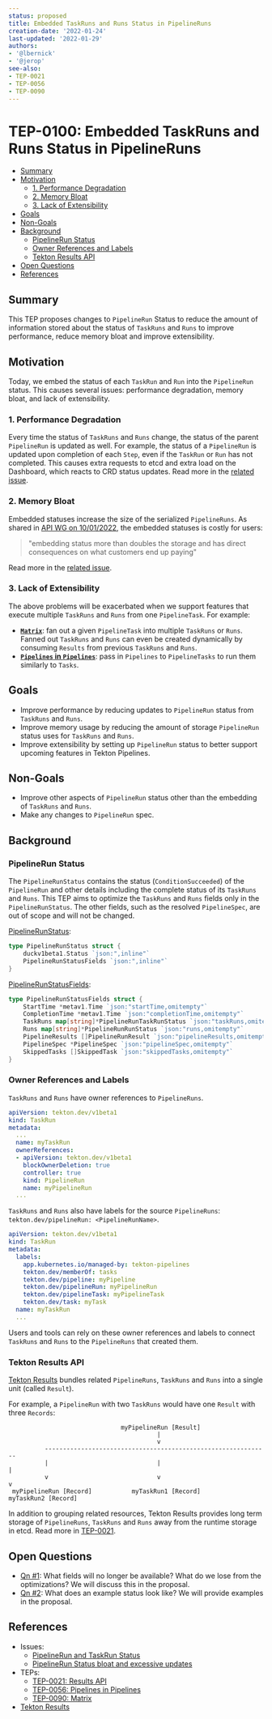 ```yaml
---
status: proposed
title: Embedded TaskRuns and Runs Status in PipelineRuns
creation-date: '2022-01-24'
last-updated: '2022-01-29'
authors:
- '@lbernick'
- '@jerop'
see-also:
- TEP-0021
- TEP-0056
- TEP-0090
---
```


# TEP-0100: Embedded TaskRuns and Runs Status in PipelineRuns

<!-- toc -->
- [Summary](#summary)
- [Motivation](#motivation)
  - [1. Performance Degradation](#1-performance-degradation)
  - [2. Memory Bloat](#2-memory-bloat)
  - [3. Lack of Extensibility](#3-lack-of-extensibility)
- [Goals](#goals)
- [Non-Goals](#non-goals)
- [Background](#background)
  - [PipelineRun Status](#pipelinerun-status)
  - [Owner References and Labels](#owner-references-and-labels)
  - [Tekton Results API](#tekton-results-api)
- [Open Questions](#open-questions)
- [References](#references)
<!-- /toc -->

## Summary

This TEP proposes changes to `PipelineRun` Status to reduce the amount of information stored
about the status of `TaskRuns` and `Runs` to improve performance, reduce memory bloat and 
improve extensibility.

## Motivation

Today, we embed the status of each `TaskRun` and `Run` into the `PipelineRun` status.
This causes several issues: performance degradation, memory bloat, and lack of extensibility.

### 1. Performance Degradation 
    
Every time the status of `TaskRuns` and `Runs` change, the status of the parent `PipelineRun`
is updated as well. For example, the status of a `PipelineRun` is updated upon completion of
each `Step`, even if the `TaskRun` or `Run` has not completed. This causes extra requests to
etcd and extra load on the Dashboard, which reacts to CRD status updates. 
Read more in the [related issue][issue-3140].

### 2. Memory Bloat

Embedded statuses increase the size of the serialized `PipelineRuns`.
As shared in [API WG on 10/01/2022][api-wg], the embedded statuses is costly for users:
> "embedding status more than doubles the storage and has direct consequences on what 
> customers end up paying"

Read more in the [related issue][issue-3140].

### 3. Lack of Extensibility

The above problems will be exacerbated when we support features that execute multiple 
`TaskRuns` and `Runs` from one `PipelineTask`. For example:
* [**`Matrix`**][tep-0090]: fan out a given `PipelineTask` into multiple `TaskRuns` or `Runs`.
  Fanned out `TaskRuns` and `Runs` can even be created dynamically by consuming `Results` from
  previous `TaskRuns` and `Runs`.
* [**`Pipelines` in `Pipelines`**][tep-0056]: pass in `Pipelines` to `PipelineTasks` to run
  them similarly to `Tasks`.

## Goals

* Improve performance by reducing updates to `PipelineRun` status from `TaskRuns` and `Runs`.
* Improve memory usage by reducing the amount of storage `PipelineRun` status uses for `TaskRuns` and `Runs`.
* Improve extensibility by setting up `PipelineRun` status to better support upcoming features in Tekton Pipelines.

## Non-Goals

* Improve other aspects of `PipelineRun` status other than the embedding of `TaskRuns` and `Runs`.
* Make any changes to `PipelineRun` spec.

## Background

### PipelineRun Status

The `PipelineRunStatus` contains the status (`ConditionSucceeded`) of the `PipelineRun` and other
details including the complete status of its `TaskRuns` and `Runs`. This TEP aims to optimize the
`TaskRuns` and `Runs` fields only in the `PipelineRunStatus`. The other fields, such as the resolved
`PipelineSpec`, are out of scope and will not be changed.

[PipelineRunStatus][pipelinerunstatus]:
```go
type PipelineRunStatus struct {
	duckv1beta1.Status `json:",inline"`
	PipelineRunStatusFields `json:",inline"`
}
```

[PipelineRunStatusFields][pipelinerunstatusfields]:
```go
type PipelineRunStatusFields struct {
	StartTime *metav1.Time `json:"startTime,omitempty"`
	CompletionTime *metav1.Time `json:"completionTime,omitempty"`
	TaskRuns map[string]*PipelineRunTaskRunStatus `json:"taskRuns,omitempty"`
	Runs map[string]*PipelineRunRunStatus `json:"runs,omitempty"`
	PipelineResults []PipelineRunResult `json:"pipelineResults,omitempty"`
	PipelineSpec *PipelineSpec `json:"pipelineSpec,omitempty"`
	SkippedTasks []SkippedTask `json:"skippedTasks,omitempty"`
}
```

### Owner References and Labels

`TaskRuns` and `Runs` have owner references to `PipelineRuns`.

```yaml
apiVersion: tekton.dev/v1beta1
kind: TaskRun
metadata:
  ...
  name: myTaskRun
  ownerReferences:
  - apiVersion: tekton.dev/v1beta1
    blockOwnerDeletion: true
    controller: true
    kind: PipelineRun
    name: myPipelineRun
  ...
```

`TaskRuns` and `Runs` also have labels for the source `PipelineRuns`: 
`tekton.dev/pipelineRun: <PipelineRunName>`.

```yaml
apiVersion: tekton.dev/v1beta1
kind: TaskRun
metadata:
  labels:
    app.kubernetes.io/managed-by: tekton-pipelines
    tekton.dev/memberOf: tasks
    tekton.dev/pipeline: myPipeline
    tekton.dev/pipelineRun: myPipelineRun
    tekton.dev/pipelineTask: myPipelineTask
    tekton.dev/task: myTask
  name: myTaskRun
  ...
```

Users and tools can rely on these owner references and labels to connect
`TaskRuns` and `Runs` to the `PipelineRuns` that created them.

### Tekton Results API

[Tekton Results][results-api] bundles related `PipelineRuns`, `TaskRuns` and `Runs`
into a single unit (called `Result`).

For example, a `PipelineRun` with two `TaskRuns` would have one `Result` with
three `Records`:

```
                               myPipelineRun [Result]
                                         |
                                         v
          --------------------------------------------------------------
          |                              |                             |
          v                              v                             v   
 myPipelineRun [Record]           myTaskRun1 [Record]           myTaskRun2 [Record]
```

In addition to grouping related resources, Tekton Results provides long term storage
of `PipelineRuns`, `TaskRuns` and `Runs` away from the runtime storage in etcd.
Read more in [TEP-0021][tep-0021].

## Open Questions

* [Qn #1][qn-1]: What fields will no longer be available? What do we lose from the optimizations?
  We will discuss this in the proposal.
* [Qn #2][qn-1]: What does an example status look like?
  We will provide examples in the proposal.

## References

* Issues:
  * [PipelineRun and TaskRun Status][issue-3792]
  * [PipelineRun Status bloat and excessive updates][issue-3140]
* TEPs:
  * [TEP-0021: Results API][tep-0021]
  * [TEP-0056: Pipelines in Pipelines][tep-0056]
  * [TEP-0090: Matrix][tep-0090]
* [Tekton Results][results-api]

[tep-0056]: https://github.com/tektoncd/community/blob/main/teps/0056-pipelines-in-pipelines.md
[tep-0090]: https://github.com/tektoncd/community/blob/main/teps/0090-matrix.md
[tep-0021]: https://github.com/tektoncd/community/blob/main/teps/0021-results-api.md
[issue-3140]: https://github.com/tektoncd/pipeline/issues/3140
[issue-3792]: https://github.com/tektoncd/pipeline/issues/3792
[api-wg]: https://docs.google.com/document/d/17PodAxG8hV351fBhSu7Y_OIPhGTVgj6OJ2lPphYYRpU/edit#heading=h.esbaqjpyouim
[pipelinerunstatus]: https://github.com/tektoncd/pipeline/blob/411d033c5e4bf3409f01b175531cbc1a0a75fadb/pkg/apis/pipeline/v1beta1/pipelinerun_types.go#L290-L296
[pipelinerunstatusfields]: https://github.com/tektoncd/pipeline/blob/411d033c5e4bf3409f01b175531cbc1a0a75fadb/pkg/apis/pipeline/v1beta1/pipelinerun_types.go#L393-L423
[results-api]: https://github.com/tektoncd/results
[qn-1]: https://github.com/tektoncd/community/pull/606#discussion_r792860152
